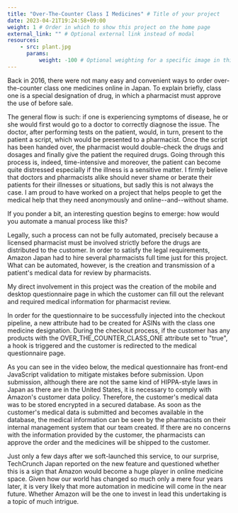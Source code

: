 ```yaml
---
title: "Over-The-Counter Class I Medicines" # Title of your project
date: 2023-04-21T19:24:58+09:00
weight: 1 # Order in which to show this project on the home page
external_link: "" # Optional external link instead of modal
resources:
    - src: plant.jpg
      params:
          weight: -100 # Optional weighting for a specific image in this project folder
---
```

Back in 2016, there were not many easy and convenient ways to order over-the-counter class one medicines online in Japan.
To explain briefly, class one is a special designation of drug, in which a pharmacist must approve the use of before sale.

The general flow is such: if one is experiencing symptoms of disease, he or she would first would go to a doctor to correctly diagnose the issue.
The doctor, after performing tests on the patient, would, in turn, present to the patient a script, which would be presented to a pharmacist.
Once the script has been handed over, the pharmacist would double-check the drugs and dosages and finally give the patient the required drugs.
Going through this process is, indeed, time-intensive and moreover, the patient can become quite distressed especially if the illness is a sensitive matter.
I firmly believe that doctors and pharmacists alike should never shame or berate their patients for their illnesses or situations, but sadly this is not always the case.
I am proud to have worked on a project that helps people to get the medical help that they need anonymously and online--and--without shame.

If you ponder a bit, an interesting question begins to emerge: how would you automate a manual process like this?

Legally, such a process can not be fully automated, precisely because a licensed pharmacist must be involved strictly before the drugs are distributed to the customer.
In order to satisfy the legal requirements, Amazon Japan had to hire several pharmacists full time just for this project.
What can be automated, however, is the creation and transmission of a patient's medical data for review by pharmacists.

My direct involvement in this project was the creation of the mobile and desktop questionnaire page in which the customer can fill out the relevant and required medical information for pharmacist review.

In order for the questionnaire to be successfully injected into the checkout pipeline, a new attribute had to be created for ASINs with the class one medicine designation.
During the checkout process, if the customer has any products with the OVER_THE_COUNTER_CLASS_ONE attribute set to "true", a hook is triggered and the customer is redirected to the medical questionnaire page.

As you can see in the video below, the medical questionnaire has front-end JavaScript validation to mitigate mistakes before submission.
Upon submission, although there are not the same kind of HIPPA-style laws in Japan as there are in the United States, it is necessary to comply with Amazon's customer data policy. Therefore, the customer's medical data was to be stored encrypted in a secured database.
As soon as the customer's medical data is submitted and becomes available in the database, the medical information can be seen by the pharmacists on their internal management system that our team created.
If there are no concerns with the information provided by the customer, the pharmacists can approve the order and the medicines will be shipped to the customer.

Just only a few days after we soft-launched this service, to our surprise, TechCrunch Japan reported on the new feature and questioned whether this is a sign that Amazon would become a huge player in online medicine space.
Given how our world has changed so much only a mere four years later, it is very likely that more automation in medicine will come in the near future. Whether Amazon will be the one to invest in lead this undertaking is a topic of much intrigue.
